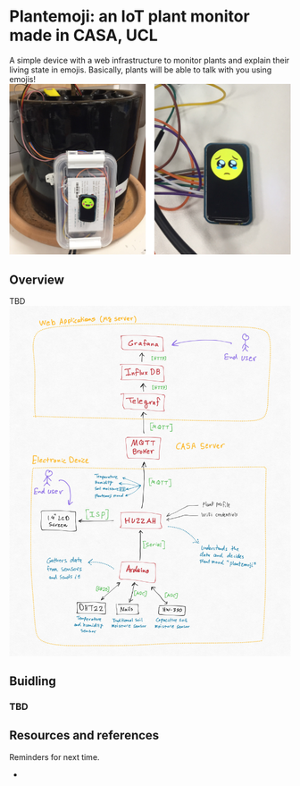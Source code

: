 
# Plantemoji: an IoT plant monitor made in CASA, UCL

A simple device with a web infrastructure to monitor plants and explain their living state in emojis. Basically, plants will be able to talk with you using emojis!
![System components overview](/Docs/Plantemoji-main-photo.jpg)

## Overview

TBD
![System components overview](/Docs/System-mind-map.jpg)

## Buidling

### TBD

## Resources and references

Reminders for next time.

 - 
